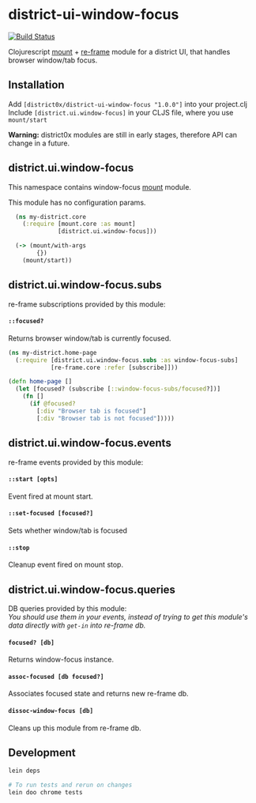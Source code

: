 # district-ui-window-focus

[![Build Status](https://travis-ci.org/district0x/district-ui-window-focus.svg?branch=master)](https://travis-ci.org/district0x/district-ui-window-focus)

Clojurescript [mount](https://github.com/tolitius/mount) + [re-frame](https://github.com/Day8/re-frame) module for a district UI, that handles browser window/tab focus.

## Installation
Add `[district0x/district-ui-window-focus "1.0.0"]` into your project.clj  
Include `[district.ui.window-focus]` in your CLJS file, where you use `mount/start`

**Warning:** district0x modules are still in early stages, therefore API can change in a future.

## district.ui.window-focus
This namespace contains window-focus [mount](https://github.com/tolitius/mount) module.

This module has no configuration params.

```clojure
  (ns my-district.core
    (:require [mount.core :as mount]
              [district.ui.window-focus]))

  (-> (mount/with-args
        {})
    (mount/start))
```

## district.ui.window-focus.subs
re-frame subscriptions provided by this module:

#### `::focused?`
Returns browser window/tab is currently focused.

```clojure
(ns my-district.home-page
  (:require [district.ui.window-focus.subs :as window-focus-subs]
            [re-frame.core :refer [subscribe]]))

(defn home-page []
  (let [focused? (subscribe [::window-focus-subs/focused?])]
    (fn []
      (if @focused?
        [:div "Browser tab is focused"]
        [:div "Browser tab is not focused"]))))
```

## district.ui.window-focus.events
re-frame events provided by this module:

#### `::start [opts]`
Event fired at mount start.

#### `::set-focused [focused?]`
Sets whether window/tab is focused

#### `::stop`
Cleanup event fired on mount stop.

## district.ui.window-focus.queries
DB queries provided by this module:  
*You should use them in your events, instead of trying to get this module's 
data directly with `get-in` into re-frame db.*

#### `focused? [db]`
Returns window-focus instance.

#### `assoc-focused [db focused?]`
Associates focused state and returns new re-frame db.

#### `dissoc-window-focus [db]`
Cleans up this module from re-frame db. 


## Development
```bash
lein deps

# To run tests and rerun on changes
lein doo chrome tests
```